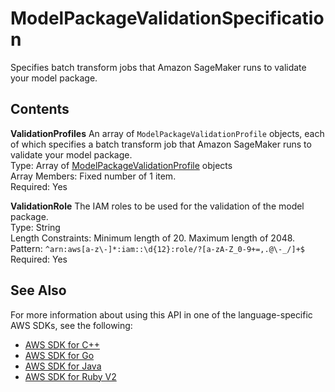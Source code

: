 # ModelPackageValidationSpecification<a name="API_ModelPackageValidationSpecification"></a>

Specifies batch transform jobs that Amazon SageMaker runs to validate your model package\.

## Contents<a name="API_ModelPackageValidationSpecification_Contents"></a>

 **ValidationProfiles**   <a name="SageMaker-Type-ModelPackageValidationSpecification-ValidationProfiles"></a>
An array of `ModelPackageValidationProfile` objects, each of which specifies a batch transform job that Amazon SageMaker runs to validate your model package\.  
Type: Array of [ModelPackageValidationProfile](API_ModelPackageValidationProfile.md) objects  
Array Members: Fixed number of 1 item\.  
Required: Yes

 **ValidationRole**   <a name="SageMaker-Type-ModelPackageValidationSpecification-ValidationRole"></a>
The IAM roles to be used for the validation of the model package\.  
Type: String  
Length Constraints: Minimum length of 20\. Maximum length of 2048\.  
Pattern: `^arn:aws[a-z\-]*:iam::\d{12}:role/?[a-zA-Z_0-9+=,.@\-_/]+$`   
Required: Yes

## See Also<a name="API_ModelPackageValidationSpecification_SeeAlso"></a>

For more information about using this API in one of the language\-specific AWS SDKs, see the following:
+  [AWS SDK for C\+\+](https://docs.aws.amazon.com/goto/SdkForCpp/sagemaker-2017-07-24/ModelPackageValidationSpecification) 
+  [AWS SDK for Go](https://docs.aws.amazon.com/goto/SdkForGoV1/sagemaker-2017-07-24/ModelPackageValidationSpecification) 
+  [AWS SDK for Java](https://docs.aws.amazon.com/goto/SdkForJava/sagemaker-2017-07-24/ModelPackageValidationSpecification) 
+  [AWS SDK for Ruby V2](https://docs.aws.amazon.com/goto/SdkForRubyV2/sagemaker-2017-07-24/ModelPackageValidationSpecification) 